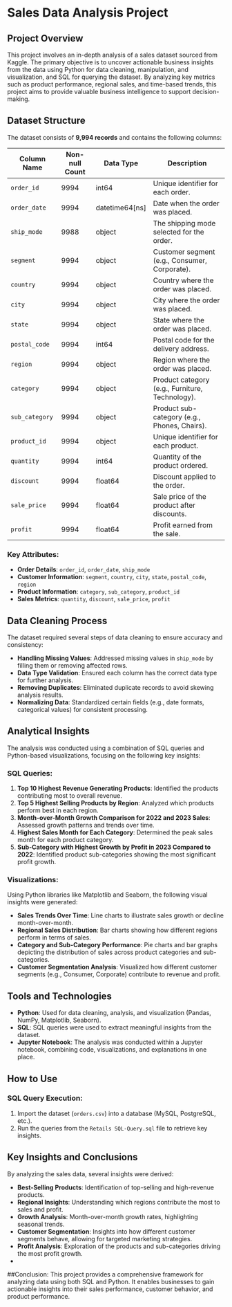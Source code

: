 # Sales Data Analysis Project

## Project Overview
This project involves an in-depth analysis of a sales dataset sourced from Kaggle. The primary objective is to uncover actionable business insights from the data using Python for data cleaning, manipulation, and visualization, and SQL for querying the dataset. By analyzing key metrics such as product performance, regional sales, and time-based trends, this project aims to provide valuable business intelligence to support decision-making.

## Dataset Structure
The dataset consists of **9,994 records** and contains the following columns:

| Column Name   | Non-null Count | Data Type         | Description                                                  |
|---------------|----------------|-------------------|--------------------------------------------------------------|
| `order_id`    | 9994           | int64             | Unique identifier for each order.                            |
| `order_date`  | 9994           | datetime64[ns]    | Date when the order was placed.                              |
| `ship_mode`   | 9988           | object            | The shipping mode selected for the order.                    |
| `segment`     | 9994           | object            | Customer segment (e.g., Consumer, Corporate).                |
| `country`     | 9994           | object            | Country where the order was placed.                          |
| `city`        | 9994           | object            | City where the order was placed.                             |
| `state`       | 9994           | object            | State where the order was placed.                            |
| `postal_code` | 9994           | int64             | Postal code for the delivery address.                        |
| `region`      | 9994           | object            | Region where the order was placed.                           |
| `category`    | 9994           | object            | Product category (e.g., Furniture, Technology).              |
| `sub_category`| 9994           | object            | Product sub-category (e.g., Phones, Chairs).                 |
| `product_id`  | 9994           | object            | Unique identifier for each product.                          |
| `quantity`    | 9994           | int64             | Quantity of the product ordered.                             |
| `discount`    | 9994           | float64           | Discount applied to the order.                               |
| `sale_price`  | 9994           | float64           | Sale price of the product after discounts.                   |
| `profit`      | 9994           | float64           | Profit earned from the sale.                                 |

### Key Attributes:
- **Order Details**: `order_id`, `order_date`, `ship_mode`
- **Customer Information**: `segment`, `country`, `city`, `state`, `postal_code`, `region`
- **Product Information**: `category`, `sub_category`, `product_id`
- **Sales Metrics**: `quantity`, `discount`, `sale_price`, `profit`

## Data Cleaning Process
The dataset required several steps of data cleaning to ensure accuracy and consistency:
- **Handling Missing Values**: Addressed missing values in `ship_mode` by filling them or removing affected rows.
- **Data Type Validation**: Ensured each column has the correct data type for further analysis.
- **Removing Duplicates**: Eliminated duplicate records to avoid skewing analysis results.
- **Normalizing Data**: Standardized certain fields (e.g., date formats, categorical values) for consistent processing.

## Analytical Insights
The analysis was conducted using a combination of SQL queries and Python-based visualizations, focusing on the following key insights:

### SQL Queries:
1. **Top 10 Highest Revenue Generating Products**: Identified the products contributing most to overall revenue.
2. **Top 5 Highest Selling Products by Region**: Analyzed which products perform best in each region.
3. **Month-over-Month Growth Comparison for 2022 and 2023 Sales**: Assessed growth patterns and trends over time.
4. **Highest Sales Month for Each Category**: Determined the peak sales month for each product category.
5. **Sub-Category with Highest Growth by Profit in 2023 Compared to 2022**: Identified product sub-categories showing the most significant profit growth.

### Visualizations:
Using Python libraries like Matplotlib and Seaborn, the following visual insights were generated:
- **Sales Trends Over Time**: Line charts to illustrate sales growth or decline month-over-month.
- **Regional Sales Distribution**: Bar charts showing how different regions perform in terms of sales.
- **Category and Sub-Category Performance**: Pie charts and bar graphs depicting the distribution of sales across product categories and sub-categories.
- **Customer Segmentation Analysis**: Visualized how different customer segments (e.g., Consumer, Corporate) contribute to revenue and profit.

## Tools and Technologies
- **Python**: Used for data cleaning, analysis, and visualization (Pandas, NumPy, Matplotlib, Seaborn).
- **SQL**: SQL queries were used to extract meaningful insights from the dataset.
- **Jupyter Notebook**: The analysis was conducted within a Jupyter notebook, combining code, visualizations, and explanations in one place.

## How to Use
### SQL Query Execution:
1. Import the dataset (`orders.csv`) into a database (MySQL, PostgreSQL, etc.).
2. Run the queries from the `Retails SQL-Query.sql` file to retrieve key insights.


## Key Insights and Conclusions
By analyzing the sales data, several insights were derived:
- **Best-Selling Products**: Identification of top-selling and high-revenue products.
- **Regional Insights**: Understanding which regions contribute the most to sales and profit.
- **Growth Analysis**: Month-over-month growth rates, highlighting seasonal trends.
- **Customer Segmentation**: Insights into how different customer segments behave, allowing for targeted marketing strategies.
- **Profit Analysis**: Exploration of the products and sub-categories driving the most profit growth.
- 
##Conclusion:
This project provides a comprehensive framework for analyzing  data using both SQL and Python. It enables businesses to gain actionable insights into their sales performance, customer behavior, and product performance.


